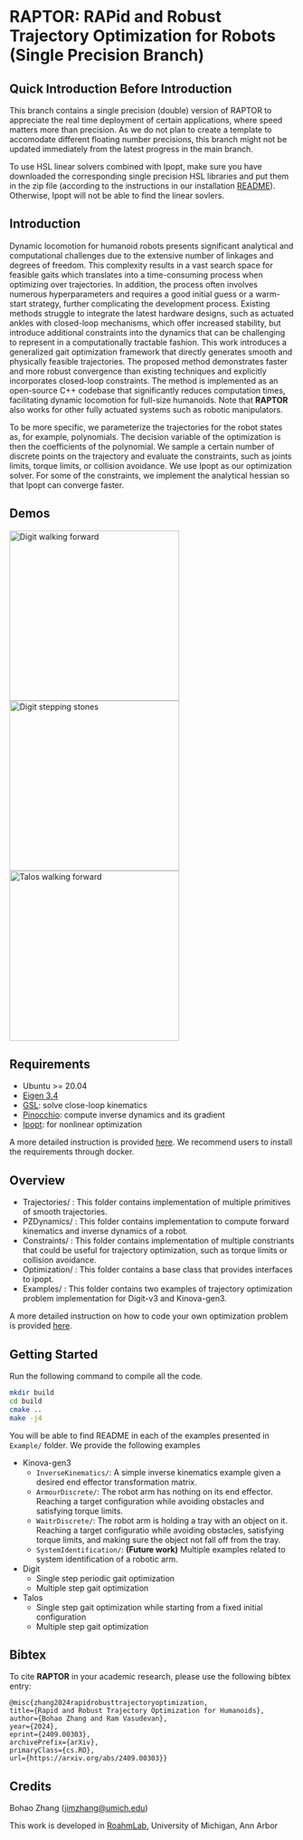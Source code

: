 # RAPTOR: RAPid and Robust Trajectory Optimization for Robots (Single Precision Branch)

## Quick Introduction Before Introduction

This branch contains a single precision (double) version of RAPTOR to appreciate the real time deployment of certain applications, where speed matters more than precision.
As we do not plan to create a template to accomodate different floating number precisions, this branch might not be updated immediately from the latest progress in the main branch.

To use HSL linear solvers combined with Ipopt, make sure you have downloaded the corresponding single precision HSL libraries and put them in the zip file (according to the instructions in our installation [README](Installation/README.md)).
Otherwise, Ipopt will not be able to find the linear sovlers.

## Introduction

Dynamic locomotion for humanoid robots presents significant analytical and computational challenges due to the extensive number of linkages and degrees of freedom. 
This complexity results in a vast search space for feasible gaits which translates into a time-consuming process when optimizing over trajectories. 
In addition, the process often involves numerous hyperparameters and requires a good initial guess or a warm-start strategy, further complicating the development process. 
Existing methods struggle to integrate the latest hardware designs, such as actuated ankles with closed-loop mechanisms, which offer increased stability, but introduce additional constraints into the dynamics that can be challenging to represent in a computationally tractable fashion. 
This work introduces a generalized gait optimization framework that directly generates smooth and physically feasible trajectories. 
The proposed method demonstrates faster and more robust convergence than existing techniques and explicitly incorporates closed-loop constraints. 
The method is implemented as an open-source C++ codebase that significantly reduces computation times, facilitating dynamic locomotion for full-size humanoids.
Note that **RAPTOR** also works for other fully actuated systems such as robotic manipulators.

To be more specific, we parameterize the trajectories for the robot states as, for example, polynomials.
The decision variable of the optimization is then the coefficients of the polynomial.
We sample a certain number of discrete points on the trajectory and evaluate the constraints, such as joints limits, torque limits, or collision avoidance.
We use Ipopt as our optimization solver.
For some of the constraints, we implement the analytical hessian so that Ipopt can converge faster.

## Demos
<img src="https://github.com/user-attachments/assets/6f0a94cd-9c90-4d8f-ad6a-e7de86b017b6" alt="Digit walking forward" width="300" height="300">

<img src="https://github.com/user-attachments/assets/7c715902-3192-43ca-83a2-33239c758bf9" alt="Digit stepping stones" width="300" height="300">

<img src="https://github.com/user-attachments/assets/a68ab768-917e-4f6f-bd9b-64f0f337c025" alt="Talos walking forward" width="300" height="300">

## Requirements
- Ubuntu >= 20.04
- [Eigen 3.4](https://eigen.tuxfamily.org/index.php?title=3.4)
- [GSL](https://www.gnu.org/software/gsl/): solve close-loop kinematics
- [Pinocchio](https://stack-of-tasks.github.io/pinocchio/download.html): compute inverse dynamics and its gradient
- [Ipopt](https://coin-or.github.io/Ipopt/INSTALL.html): for nonlinear optimization

A more detailed instruction is provided [here](Installation/README.md).
We recommend users to install the requirements through docker.

## Overview
 - Trajectories/ : This folder contains implementation of multiple primitives of smooth trajectories.
 - PZDynamics/ : This folder contains implementation to compute forward kinematics and inverse dynamics of a robot.
 - Constraints/ : This folder contains implementation of multiple constriants that could be useful for trajectory optimization,
                  such as torque limits or collision avoidance.
 - Optimization/ : This folder contains a base class that provides interfaces to ipopt.  
 - Examples/ : This folder contains two examples of trajectory optimization problem implementation for Digit-v3 and Kinova-gen3.

A more detailed instruction on how to code your own optimization problem is provided [here](Coding/README.md).  
            
## Getting Started
Run the following command to compile all the code.
```bash
mkdir build
cd build
cmake ..
make -j4
```

You will be able to find README in each of the examples presented in `Example/` folder.
We provide the following examples
 - Kinova-gen3
    - `InverseKinematics/`: A simple inverse kinematics example given a desired end effector transformation matrix.
    - `ArmourDiscrete/`: The robot arm has nothing on its end effector. Reaching a target configuration while avoiding obstacles and satisfying torque limits.
    - `WaitrDiscrete/`: The robot arm is holding a tray with an object on it. Reaching a target configuratio while avoiding obstacles, satisfying torque limits, and making sure the object not fall off from the tray.
    - `SystemIdentification/`: **(Future work)** Multiple examples related to system identification of a robotic arm. 
 - Digit
    - Single step periodic gait optimization
    - Multiple step gait optimization
 - Talos
    - Single step gait optimization while starting from a fixed initial configuration
    - Multiple step gait optimization

## Bibtex
To cite **RAPTOR** in your academic research, please use the following bibtex entry:
```
@misc{zhang2024rapidrobusttrajectoryoptimization,
title={Rapid and Robust Trajectory Optimization for Humanoids}, 
author={Bohao Zhang and Ram Vasudevan},
year={2024},
eprint={2409.00303},
archivePrefix={arXiv},
primaryClass={cs.RO},
url={https://arxiv.org/abs/2409.00303}}
```

## Credits
Bohao Zhang (jimzhang@umich.edu)

This work is developed in [RoahmLab](http://www.roahmlab.com/), University of Michigan, Ann Arbor

